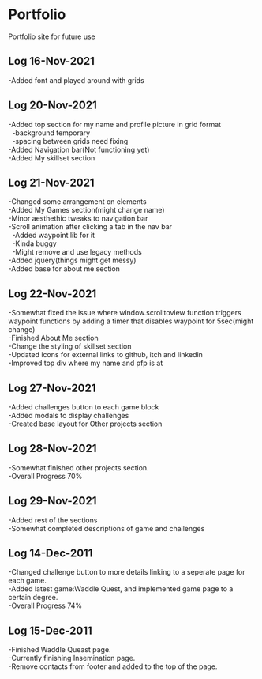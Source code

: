 # Portfolio
Portfolio site for future use

## **Log 16-Nov-2021**
-Added font and played around with grids

## **Log 20-Nov-2021**
-Added top section for my name and profile picture in grid format<br>
&nbsp;&nbsp;-background temporary<br>
&nbsp;&nbsp;-spacing between grids need fixing<br>
-Added Navigation bar(Not functioning yet)<br>
-Added My skillset section

## **Log 21-Nov-2021**
-Changed some arrangement on elements<br>
-Added My Games section(might change name)<br>
-Minor aesthethic tweaks to navigation bar<br>
-Scroll animation after clicking a tab in the nav bar<br>
&nbsp;&nbsp;-Added waypoint lib for it<br>
&nbsp;&nbsp;-Kinda buggy<br>
&nbsp;&nbsp;-Might remove and use legacy methods<br>
-Added jquery(things might get messy)<br>
-Added base for about me section

## **Log 22-Nov-2021**
-Somewhat fixed the issue where window.scrolltoview function triggers waypoint functions by adding a timer that disables waypoint for 5sec(might change)<br>
-Finished About Me section<br>
-Change the styling of skillset section<br>
-Updated icons for external links to github, itch and linkedin<br>
-Improved top div where my name and pfp is at<br>

## **Log 27-Nov-2021**
-Added challenges button to each game block<br>
-Added modals to display challenges<br>
-Created base layout for Other projects section

## **Log 28-Nov-2021**
-Somewhat finished other projects section.<br>
-Overall Progress 70%

## **Log 29-Nov-2021**
-Added rest of the sections<br>
-Somewhat completed descriptions of game and challenges

## **Log 14-Dec-2011**
-Changed challenge button to more details linking to a seperate page for each game.<br>
-Added latest game:Waddle Quest, and implemented game page to a certain degree.<br>
-Overall Progress 74%

## **Log 15-Dec-2011**
-Finished Waddle Queast page.<br>
-Currently finishing Insemination page.<br>
-Remove contacts from footer and added to the top of the page.